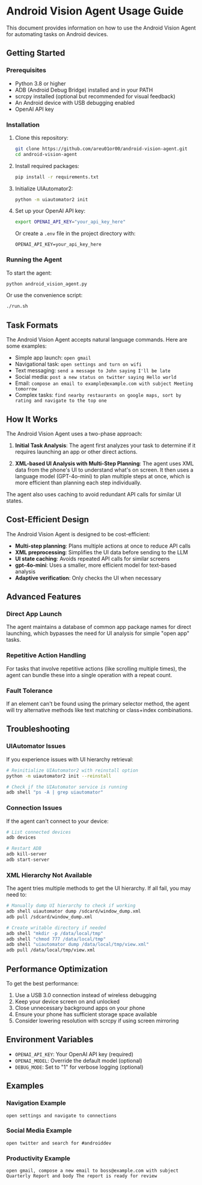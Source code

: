 # Android Vision Agent Usage Guide

This document provides information on how to use the Android Vision Agent for automating tasks on Android devices.

## Getting Started

### Prerequisites

- Python 3.8 or higher
- ADB (Android Debug Bridge) installed and in your PATH
- scrcpy installed (optional but recommended for visual feedback)
- An Android device with USB debugging enabled
- OpenAI API key

### Installation

1. Clone this repository:
   ```bash
   git clone https://github.com/areu01or00/android-vision-agent.git
   cd android-vision-agent
   ```

2. Install required packages:
   ```bash
   pip install -r requirements.txt
   ```

3. Initialize UIAutomator2:
   ```bash
   python -m uiautomator2 init
   ```

4. Set up your OpenAI API key:
   ```bash
   export OPENAI_API_KEY="your_api_key_here"
   ```
   Or create a `.env` file in the project directory with:
   ```
   OPENAI_API_KEY=your_api_key_here
   ```

### Running the Agent

To start the agent:
```bash
python android_vision_agent.py
```

Or use the convenience script:
```bash
./run.sh
```

## Task Formats

The Android Vision Agent accepts natural language commands. Here are some examples:

- Simple app launch: `open gmail`
- Navigational task: `open settings and turn on wifi`
- Text messaging: `send a message to John saying I'll be late`
- Social media: `post a new status on twitter saying Hello world`
- Email: `compose an email to example@example.com with subject Meeting tomorrow`
- Complex tasks: `find nearby restaurants on google maps, sort by rating and navigate to the top one`

## How It Works

The Android Vision Agent uses a two-phase approach:

1. **Initial Task Analysis**: The agent first analyzes your task to determine if it requires launching an app or other direct actions.

2. **XML-based UI Analysis with Multi-Step Planning**: The agent uses XML data from the phone's UI to understand what's on screen. It then uses a language model (GPT-4o-mini) to plan multiple steps at once, which is more efficient than planning each step individually.

The agent also uses caching to avoid redundant API calls for similar UI states.

## Cost-Efficient Design

The Android Vision Agent is designed to be cost-efficient:

- **Multi-step planning**: Plans multiple actions at once to reduce API calls
- **XML preprocessing**: Simplifies the UI data before sending to the LLM
- **UI state caching**: Avoids repeated API calls for similar screens
- **gpt-4o-mini**: Uses a smaller, more efficient model for text-based analysis
- **Adaptive verification**: Only checks the UI when necessary

## Advanced Features

### Direct App Launch

The agent maintains a database of common app package names for direct launching, which bypasses the need for UI analysis for simple "open app" tasks.

### Repetitive Action Handling

For tasks that involve repetitive actions (like scrolling multiple times), the agent can bundle these into a single operation with a repeat count.

### Fault Tolerance

If an element can't be found using the primary selector method, the agent will try alternative methods like text matching or class+index combinations.

## Troubleshooting

### UIAutomator Issues

If you experience issues with UI hierarchy retrieval:

```bash
# Reinitialize UIAutomator2 with reinstall option
python -m uiautomator2 init --reinstall

# Check if the UIAutomator service is running
adb shell "ps -A | grep uiautomator"
```

### Connection Issues

If the agent can't connect to your device:

```bash
# List connected devices
adb devices

# Restart ADB
adb kill-server
adb start-server
```

### XML Hierarchy Not Available

The agent tries multiple methods to get the UI hierarchy. If all fail, you may need to:

```bash
# Manually dump UI hierarchy to check if working
adb shell uiautomator dump /sdcard/window_dump.xml
adb pull /sdcard/window_dump.xml

# Create writable directory if needed
adb shell "mkdir -p /data/local/tmp"
adb shell "chmod 777 /data/local/tmp"
adb shell "uiautomator dump /data/local/tmp/view.xml"
adb pull /data/local/tmp/view.xml
```

## Performance Optimization

To get the best performance:

1. Use a USB 3.0 connection instead of wireless debugging
2. Keep your device screen on and unlocked
3. Close unnecessary background apps on your phone
4. Ensure your phone has sufficient storage space available
5. Consider lowering resolution with scrcpy if using screen mirroring

## Environment Variables

- `OPENAI_API_KEY`: Your OpenAI API key (required)
- `OPENAI_MODEL`: Override the default model (optional)
- `DEBUG_MODE`: Set to "1" for verbose logging (optional)

## Examples

### Navigation Example
```
open settings and navigate to connections
```

### Social Media Example
```
open twitter and search for #androiddev
```

### Productivity Example
```
open gmail, compose a new email to boss@example.com with subject Quarterly Report and body The report is ready for review
```